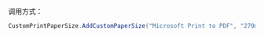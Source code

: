 调用方式：
```csharp
CustomPrintPaperSize.AddCustomPaperSize("Microsoft Print to PDF", "270mm*35mm", 35, 270);
```